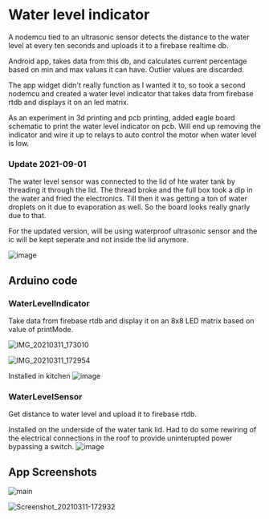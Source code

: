 # Water level indicator

A nodemcu tied to an ultrasonic sensor detects the distance to the water level at every ten seconds and uploads it to a firebase realtime db.

Android app, takes data from this db, and calculates current percentage based on min and max values it can have. Outlier values are discarded.

The app widget didn't really function as I wanted it to, so took a second nodemcu and created a water level indicator that takes data from firebase rtdb and displays it on an led matrix.

As an experiment in 3d printing and pcb printing, added eagle board schematic to print the water level indicator on pcb. Will end up removing the indicator and wire it up to relays to auto control the motor when water level is low.

### Update 2021-09-01 

The water level sensor was connected to the lid of hte water tank by threading it through the lid. The thread broke and the full box took a dip in the water and fried the electronics.
Till then it was getting a ton of water droplets on it due to evaporation as well. So the board looks really gnarly due to that.

For the updated version, will be using waterproof ultrasonic sensor and the ic will be kept seperate and not inside the lid anymore.

![image](https://user-images.githubusercontent.com/9362269/132033304-b6c784d4-07c3-428f-9286-d6dd2637c560.png)

## Arduino code

### WaterLevelIndicator

Take data from firebase rtdb and display it on an 8x8 LED matrix based on value of printMode.

![IMG_20210311_173010](https://user-images.githubusercontent.com/9362269/110785062-7ed93e00-8290-11eb-8830-0068260a9fc1.jpg)

![IMG_20210311_172954](https://user-images.githubusercontent.com/9362269/110785068-83055b80-8290-11eb-8b11-7795970e5736.jpg)

Installed in kitchen
![image](https://user-images.githubusercontent.com/9362269/120057833-f9318700-c063-11eb-82da-114e88e869ca.png)


### WaterLevelSensor

Get distance to water level and upload it to firebase rtdb.

Installed on the underside of the water tank lid. Had to do some rewiring of the electrical connections in the roof to provide uninterupted power bypassing a switch.
![image](https://user-images.githubusercontent.com/9362269/120058157-968dba80-c066-11eb-8d4d-26f66873411d.png)

## App Screenshots

![main](https://user-images.githubusercontent.com/9362269/110064173-9b5a0f80-7d92-11eb-9c23-230dae3abe87.jpg)

![Screenshot_20210311-172932](https://user-images.githubusercontent.com/9362269/110785179-a4664780-8290-11eb-9458-9b5070759e48.jpg)


